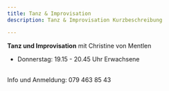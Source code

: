 ```yaml
---
title: Tanz & Improvisation
description: Tanz & Improvisation Kurzbeschreibung

---
```

**Tanz und Improvisation** mit Christine von Mentlen
<br />

- Donnerstag:   19.15 - 20.45 Uhr  Erwachsene

<br />
Info und Anmeldung: 079 463 85 43